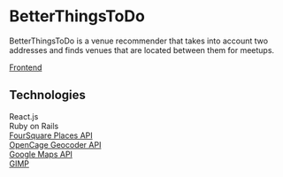 # BetterThingsToDo

BetterThingsToDo is a venue recommender that takes into account two addresses and finds venues that are located between them for meetups.

[Frontend](https://github.com/zhaoj1/BetterThingsToDo)

## Technologies

React.js    
Ruby on Rails    
[FourSquare Places API](https://developer.foursquare.com/places)    
[OpenCage Geocoder API](https://opencagedata.com/)    
[Google Maps API](https://developers.google.com/maps/documentation)    
[GIMP](https://www.gimp.org/)    
